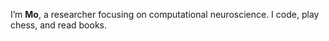 I’m **Mo**, a researcher focusing on computational neuroscience. I code, play chess, and read books.

